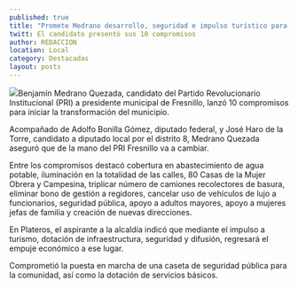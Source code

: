 ```yaml
---
published: true
title: "Promete Medrano desarrollo, seguridad e impulso turístico para Plateros"
twitt: El candidato presentó sus 10 compromisos
author: REDACCION
location: Local
category: Destacadas
layout: posts
---
```


![](http://i.imgur.com/3yiad6Zm.jpg)Benjamín Medrano Quezada, candidato del Partido Revolucionario Institucional (PRI) a presidente municipal de Fresnillo, lanzó 10 compromisos para iniciar la transformación del municipio.

Acompañado de Adolfo Bonilla Gómez, diputado federal, y José Haro de la Torre, candidato a diputado local por el distrito 8, Medrano Quezada aseguró que de la mano del PRI Fresnillo va a cambiar.

Entre los compromisos destacó cobertura en abastecimiento de agua potable, iluminación en la totalidad de las calles, 80 Casas de la Mujer Obrera y Campesina, triplicar número de camiones recolectores de basura, eliminar bono de gestión a regidores, cancelar uso de vehículos de lujo a funcionarios, seguridad pública, apoyo a adultos mayores, apoyo a mujeres jefas de familia y creación de nuevas direcciones. 

En Plateros, el aspirante a la alcaldía indicó que mediante el impulso a turismo, dotación de infraestructura, seguridad y difusión, regresará el empuje económico a ese lugar.

Comprometió la puesta en marcha de una caseta de seguridad pública para la comunidad, así como la dotación de servicios básicos.
